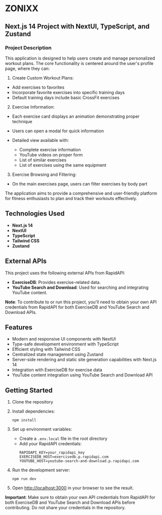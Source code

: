 # ZONIXX 

## Next.js 14 Project with NextUI, TypeScript, and Zustand

### Project Description

This application is designed to help users create and manage personalized workout plans. The core functionality is centered around the user's profile page, where they can:

1) Create Custom Workout Plans:

* Add exercises to favorites
* Incorporate favorite exercises into specific training days
* Default training days include basic CrossFit exercises


2) Exercise Information:

* Each exercise card displays an animation demonstrating proper technique
* Users can open a modal for quick information
* Detailed view available with:

   * Complete exercise information
   * YouTube videos on proper form
   * List of similar exercises
   * List of exercises using the same equipment




3) Exercise Browsing and Filtering:

* On the main exercises page, users can filter exercises by body part



The application aims to provide a comprehensive and user-friendly platform for fitness enthusiasts to plan and track their workouts effectively.

## Technologies Used

- **Next.js 14**
- **NextUI**
- **TypeScript**
- **Tailwind CSS**
- **Zustand**

## External APIs

This project uses the following external APIs from RapidAPI:

- **ExerciseDB**: Provides exercise-related data.
- **YouTube Search and Download**: Used for searching and integrating YouTube content.

**Note**: To contribute to or run this project, you'll need to obtain your own API credentials from RapidAPI for both ExerciseDB and YouTube Search and Download APIs.

## Features

- Modern and responsive UI components with NextUI
- Type-safe development environment with TypeScript
- Efficient styling with Tailwind CSS
- Centralized state management using Zustand
- Server-side rendering and static site generation capabilities with Next.js 14
- Integration with ExerciseDB for exercise data
- YouTube content integration using YouTube Search and Download API

## Getting Started

1. Clone the repository
2. Install dependencies:
   ```
   npm install
   ```

3. Set up environment variables:
    - Create a `.env.local` file in the root directory
    - Add your RapidAPI credentials:
      ```
      RAPIDAPI_KEY=your_rapidapi_key
      EXERCISEDB_HOST=exercisedb.p.rapidapi.com
      YOUTUBE_HOST=youtube-search-and-download.p.rapidapi.com
      ```
4. Run the development server:
   ```
   npm run dev
   ```

5. Open [http://localhost:3000](http://localhost:3000) in your browser to see the result.

[//]: # (## Project Structure)

[//]: # ()
[//]: # (&#40;Here you can add information about the project structure, main components, and important files&#41;)

[//]: # ()
[//]: # (## Contributing)

[//]: # ()
[//]: # (Contributions are welcome! Please follow these steps:)

[//]: # ()
[//]: # (1. Fork the repository)

[//]: # (2. Create your feature branch &#40;`git checkout -b feature/AmazingFeature`&#41;)

[//]: # (3. Commit your changes &#40;`git commit -m 'Add some AmazingFeature'`&#41;)

[//]: # (4. Push to the branch &#40;`git push origin feature/AmazingFeature`&#41;)

[//]: # (5. Open a Pull Request)

**Important**: Make sure to obtain your own API credentials from RapidAPI for both ExerciseDB and YouTube Search and Download APIs before contributing. Do not share your credentials in the repository.
